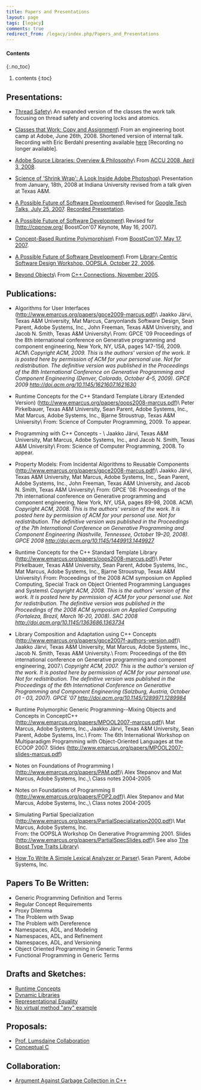 ```yaml
---
title: Papers and Presentations
layout: page
tags: [legacy]
comments: true
redirect_from: /legacy/index.php/Papers_and_Presentations
---
```

#### Contents
{:.no_toc}
1. contents
{:toc}

## Presentations:

* [Thread Safety](figures/2008_09_11_thread_safety.pdf)\\
  An expanded version of the classes the work talk focusing on thread safety and covering locks and atomics.

* [Classes that Work: Copy and Assignment](figures/2008_06_26_classes_that_work.pdf)\\
  From an engineering boot camp at Adobe, June 26th, 2008. Shortened version of internal talk. Recording with Eric Berdahl presenting available [here](http://my.adobeconnect.com/p53888531/) [Recording no longer available].

* [Adobe Source Libraries: Overview & Philosophy](figures/2008_04_03_accu.pdf)\\
  From [ACCU 2008, April 3, 2008](http://www.accu.com/).

* [Science of 'Shrink Wrap': A Look Inside Adobe Photoshop](figures/2008_01_18_indiana_shrink_wrap.pdf)\\
  Presentation from January, 18th, 2008 at Indiana University revised from a talk given at Texas A&M.

* [A Possible Future of Software Development](figures/2008_07_25_google.pdf)\\
  Revised for [Google Tech Talks, July 25, 2007](https://www.youtube.com/user/googletechtalks). [Recorded Presentation](https://www.youtube.com/watch?v=4moyKUHApq4).

* [A Possible Future of Software Development](figures/Boostcon_possible_future.pdf)\\
  Revised for [http://cppnow.org/ BoostCon'07 Keynote, May 16, 2007].

* [Concept-Based Runtime Polymorphism](figures/Boost_poly.pdf)\\
  From [BoostCon'07, May 17, 2007](http://cppnow.org/).

* [A Possible Future of Software Development](figures/Possible_future.pdf)\\
  From [Library-Centric Software Design Workshop, OOPSLA, October 22, 2006](https://web.archive.org/web/20150404055433/http://lcsd.cs.tamu.edu/2006/).

* [Beyond Objects](figures/Regular_object_presentation.pdf)\\
  From [C++ Connections, November 2005](https://web.archive.org/web/20061026110121/https://www.devconnections.com/shows/CPPFall2005/default.asp?c=2&s=67).

## Publications:

* Algorithms for User Interfaces (http://www.emarcus.org/papers/gpce2009-marcus.pdf)\\
  Jaakko Järvi, Texas A&M University, Mat Marcus, Canyonlands Software Design, Sean Parent, Adobe Systems, Inc., John Freeman, Texas A&M University, and Jacob N. Smith, Texas A&M University\\
  From: GPCE '09 Proceedings of the 8th international conference on Generative programming and component engineering, New York, NY, USA, pages 147-156, 2009. ACM\\
  _Copyright ACM, 2009. This is the authors' version of the work. It is posted here by permission of ACM for your personal use. Not for redistribution. The definitive version was published in the Proceedings of the 8th International Conference on Generative Programming and Component Engineering (Denver, Colorado, October 4–5, 2009). GPCE 2009 <http://doi.acm.org/10.1145/1621607.1621630>_

* Runtime Concepts for the C++ Standard Template Library (Extended Version) (http://www.emarcus.org/papers/oops2008-marcus.pdf)\\
  Peter Pirkelbauer, Texas A&M University, Sean Parent, Adobe Systems, Inc., Mat Marcus, Adobe Systems, Inc., Bjarne Stroustrup, Texas A&M University\\
  From: Science of Computer Programming, 2009. To appear.

* Programming with C++ Concepts - \\
  Jaakko J&auml;rvi, Texas A&M University, Mat Marcus, Adobe Systems, Inc., and Jacob N. Smith, Texas A&M University\\
  From: Science of Computer Programming, 2008. To appear.

* Property Models: From Incidental Algorithms to Reusable Components (http://www.emarcus.org/papers/gpce2008-marcus.pdf)\\
  Jaakko J&auml;rvi, Texas A&M University, Mat Marcus, Adobe Systems, Inc., Sean Parent,  Adobe Systems, Inc., John Freeman, Texas A&M University, and Jacob N. Smith, Texas A&M University\\
  From: GPCE '08: Proceedings of the 7th international conference on Generative programming and component engineering, New York, NY, USA, pages 89-98, 2008. ACM\\
  _Copyright ACM, 2008. This is the authors' version of the work. It is posted here by permission of ACM for your personal use. Not for redistribution. The definitive version was published in the Proceedings of the 7th International Conference on Generative Programming and Component Engineering (Nashville, Tennessee, October 19–20, 2008). GPCE 2008 <http://doi.acm.org/10.1145/1449913.1449927>_

* Runtime Concepts for the C++ Standard Template Library (http://www.emarcus.org/papers/oops2008-marcus.pdf)\\
  Peter Pirkelbauer, Texas A&M University, Sean Parent, Adobe Systems, Inc., Mat Marcus, Adobe Systems, Inc., Bjarne Stroustrup, Texas A&M University\\
  From: Proceedings of the 2008 ACM symposium on Applied Computing, Special Track on Object Oriented Programming Languages and Systems\\
  _Copyright ACM, 2008. This is the authors' version of the work. It is posted here by permission of ACM for your personal use. Not for redistribution. The definitive version was published in the Proceedings of the 2008 ACM symposium on Applied Computing (Fortaleza, Brazil, March 16-20, 2008). SAC 2008 <http://doi.acm.org/10.1145/1363686.1363734>_

* Library Composition and Adaptation using C++ Concepts (http://www.emarcus.org/papers/gpce2007f-authors-version.pdf)\\
  Jaakko Järvi, Texas A&M University, Mat Marcus, Adobe Systems, Inc., Jacob N. Smith, Texas A&M University.\\
  From: Proceedings of the 6th international conference on Generative programming and component engineering, 2007.\\
  _Copyright ACM, 2007. This is the author's version of the work. It is posted here by permission of ACM for your personal use. Not for redistribution. The definitive version was published in the Proceedings of the 6th International Conference on Generative Programming and Component Engineering (Salzburg, Austria, October 01 - 03, 2007). GPCE '07 <http://doi.acm.org/10.1145/1289971.1289984>_

* Runtime Polymorphic Generic Programming--Mixing Objects and Concepts in ConceptC++ (http://www.emarcus.org/papers/MPOOL2007-marcus.pdf)\\
  Mat Marcus, Adobe Systems, Inc., Jaakko Järvi, Texas A&M University, Sean Parent, Adobe Systems, Inc.\\
  From: The 6th International Workshop on Multiparadigm Programming with Object-Oriented Languages at the ECOOP 2007. Slides (http://www.emarcus.org/papers/MPOOL2007-slides-marcus.pdf)

* Notes on Foundations of Programming I (http://www.emarcus.org/papers/PAM.pdf)\\
  Alex Stepanov and Mat Marcus, Adobe Systems, Inc.,\\
  Class notes 2004-2005

* Notes on Foundations of Programming II (http://www.emarcus.org/papers/FOP2.pdf)\\
  Alex Stepanov and Mat Marcus, Adobe Systems, Inc.,\\
  Class notes 2004-2005

* Simulating Partial Specialization (http://www.emarcus.org/papers/PartialSpecialization2000.pdf)\\
  Mat Marcus, Adobe Systems, Inc.<br /> From: the OOPSLA Workshop On Generative Programming 2001. Slides (http://www.emarcus.org/papers/PartialSpecSlides.pdf)\\
  See also [The Boost Type Traits Library](http://www.boost.org/doc/libs/1_64_0/libs/type_traits/doc/html/index.html)\\

* [How To Write A Simple Lexical Analyzer or Parser](how-to-write-a-simple-lexical-analyzer-or-parser.html)\\
  Sean Parent, Adobe Systems, Inc.

## Papers To Be Written:

* Generic Programming Definition and Terms
* Regular Concept Requirements
* Proxy Dilemma
* The Problem with Swap
* The Problem with Dereference
* Namespaces, ADL, and Modeling
* Namespaces, ADL, and Refinement
* Namespaces, ADL, and Versioning
* Object Oriented Programming in Generic Terms
* Functional Programming in Generic Terms

## Drafts and Sketches:

* [Runtime Concepts](runtime-concepts.html)
* [Dynamic Libraries](dynamic-libraries.html)
* [Representational Equality](representational-equality.html)
* [No virtual method "any" example](no-virtual-method-any-example.html)

## Proposals:
* [Prof. Lumsdaine Collaboration](prof.-lumsdaine-collaboration.html)
* [Conceptual C](conceptual-c.html)

## Collaboration:
* [Argument Against Garbage Collection in C++](argument-against-gc.html)
